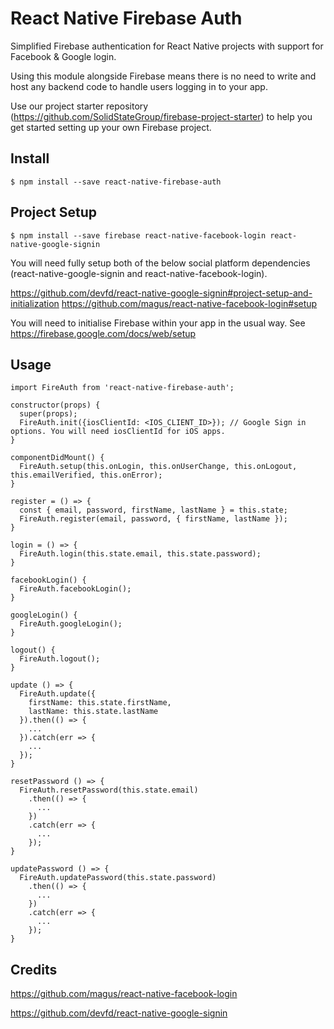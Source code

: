 # React Native Firebase Auth

Simplified Firebase authentication for React Native projects with support for Facebook & Google login.

Using this module alongside Firebase means there is no need to write and host any backend code to handle users logging in to your app.

Use our project starter repository (https://github.com/SolidStateGroup/firebase-project-starter) to help you get started setting up your own Firebase project.

## Install
```
$ npm install --save react-native-firebase-auth
```

## Project Setup

```
$ npm install --save firebase react-native-facebook-login react-native-google-signin
```

You will need fully setup both of the below social platform dependencies (react-native-google-signin and react-native-facebook-login).

https://github.com/devfd/react-native-google-signin#project-setup-and-initialization
https://github.com/magus/react-native-facebook-login#setup

You will need to initialise Firebase within your app in the usual way. See https://firebase.google.com/docs/web/setup

## Usage

```
import FireAuth from 'react-native-firebase-auth';

constructor(props) {
  super(props);
  FireAuth.init({iosClientId: <IOS_CLIENT_ID>}); // Google Sign in options. You will need iosClientId for iOS apps.
}

componentDidMount() {
  FireAuth.setup(this.onLogin, this.onUserChange, this.onLogout, this.emailVerified, this.onError);
}

register = () => {
  const { email, password, firstName, lastName } = this.state;
  FireAuth.register(email, password, { firstName, lastName });
}

login = () => {
  FireAuth.login(this.state.email, this.state.password);
}

facebookLogin() {
  FireAuth.facebookLogin();
}

googleLogin() {
  FireAuth.googleLogin();
}

logout() {
  FireAuth.logout();
}

update () => {
  FireAuth.update({
    firstName: this.state.firstName,
    lastName: this.state.lastName
  }).then(() => {
    ...
  }).catch(err => {
    ...
  });
}

resetPassword () => {
  FireAuth.resetPassword(this.state.email)
    .then(() => {
      ...
    })
    .catch(err => {
      ...
    });
}

updatePassword () => {
  FireAuth.updatePassword(this.state.password)
    .then(() => {
      ...
    })
    .catch(err => {
      ...
    });
}

```

## Credits

https://github.com/magus/react-native-facebook-login

https://github.com/devfd/react-native-google-signin
